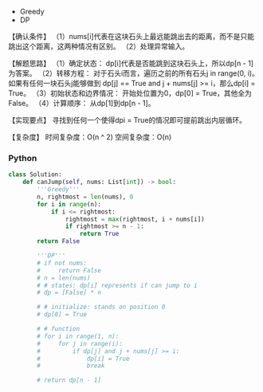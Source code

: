 - Greedy
- DP  


【确认条件】 （1）nums[i]代表在这块石头上最远能跳出去的距离，而不是只能跳出这个距离，这两种情况有区别。 （2）处理异常输入。

【解题思路】 （1）确定状态： dp[i]代表是否能跳到这块石头上，所以dp[n - 1]为答案。 （2）转移方程： 对于石头i而言，遍历之前的所有石头j in range(0, i)。如果有任何一块石头j能够做到 dp[j] == True and j + nums[j] >= i，那么dp[i] = True。 （3）初始状态和边界情况： 开始处位置为0，dp[0] = True，其他全为False。 （4）计算顺序： 从dp[1]到dp[n - 1]。

【实现要点】 寻找到任何一个使得dpi = True的情况即可提前跳出内层循环。

【复杂度】 时间复杂度：O(n ^ 2) 空间复杂度：O(n)

### Python
```python
class Solution:
    def canJump(self, nums: List[int]) -> bool:
        '''Greedy'''
        n, rightmost = len(nums), 0
        for i in range(n):
            if i <= rightmost:
                rightmost = max(rightmost, i + nums[i])
                if rightmost >= n - 1:
                    return True
        return False

        '''DP'''
        # if not nums:
        #     return False
        # n = len(nums)
        # # states: dp[i] represents if can jump to i
        # dp = [False] * n

        # # initialize: stands on position 0
        # dp[0] = True

        # # function
        # for i in range(1, n):
        #     for j in range(i):
        #         if dp[j] and j + nums[j] >= i:
        #             dp[i] = True
        #             break

        # return dp[n - 1]
```
